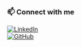 ### 📫 Connect with me

[![LinkedIn](https://img.shields.io/badge/LinkedIn-blue?logo=linkedin&logoColor=white)](https://www.linkedin.com/in/ameer-hamza-43415b180)  
[![GitHub](https://img.shields.io/badge/GitHub-181717?logo=github&logoColor=white)](https://github.com/ameer529)

